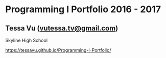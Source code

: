 # Programming I Portfolio 2016 - 2017
## Tessa Vu (vutessa.tv@gmail.com)
Skyline High School

https://tessavu.github.io/Programming-I-Portfolio/
